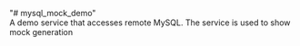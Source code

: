 "# mysql_mock_demo"  
A demo service that accesses remote MySQL.
The service is used to show mock generation

